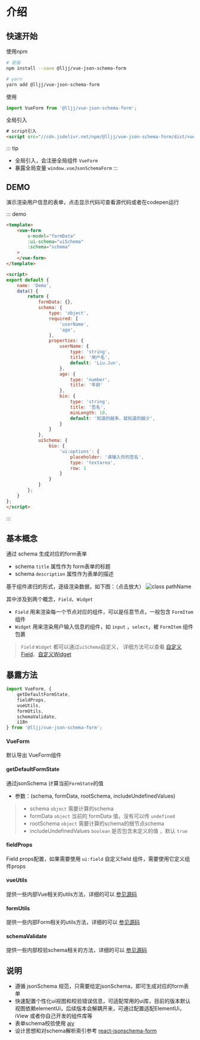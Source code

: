 # 介绍

## 快速开始
使用npm
``` bash
# 安装
npm install --save @lljj/vue-json-schema-form

# yarn
yarn add @lljj/vue-json-schema-form
```

使用
```js
import VueForm from '@lljj/vue-json-schema-form';
```

全局引入
```html
# script引入
<script src="//cdn.jsdelivr.net/npm/@lljj/vue-json-schema-form/dist/vueJsonSchemaForm.umd.min.js"></script>
```

::: tip
* 全局引入，会注册全局组件 `VueForm`
* 暴露全局变量 `window.vueJsonSchemaForm`
:::

## DEMO
演示渲染用户信息的表单，点击显示代码可查看源代码或者在codepen运行

::: demo
```html
<template>
    <vue-form
        v-model="formData"
        :ui-schema="uiSchema"
        :schema="schema"
    >
    </vue-form>
</template>

<script>
export default {
    name: 'Demo',
    data() {
        return {
            formData: {},
            schema: {
                type: 'object',
                required: [
                    'userName',
                    'age',
                ],
                properties: {
                    userName: {
                        type: 'string',
                        title: '用户名',
                        default: 'Liu.Jun',
                    },
                    age: {
                        type: 'number',
                        title: '年龄'
                    },
                    bio: {
                        type: 'string',
                        title: '签名',
                        minLength: 10,
                        default: '知道的越多、就知道的越少',
                    }
                }
            },
            uiSchema: {
                bio: {
                    'ui:options': {
                        placeholder: '请输入你的签名',
                        type: 'textarea',
                        row: 1
                    }
                }
            }
        };
    }
};
</script>
```
:::

## 基本概念
通过 schema 生成对应的form表单
* schema `title` 属性作为 form表单的标题
* schema `description` 属性作为表单的描述

基于组件递归的形式，逐级渲染数据，如下图：（点击放大）
![class pathName](/Vjsf.jpg)

其中涉及到两个概念，`Field`、`Widget`
* `Field` 用来渲染每一个节点对应的组件，可以是任意节点，一般包含 `FormItem` 组件
* `Widget` 用来渲染用户输入信息的组件，如 `input` ，`select`，被 `FormItem` 组件包裹
> `Field` `Widget` 都可以通过`uiSchema`自定义，
> 详细方法可以查看 [自定义Field](/zh/guide/adv-config.html#自定义field)、[自定义Widget](/zh/guide/adv-config.html#自定义widget)

## 暴露方法
```js
import VueForm, {
    getDefaultFormState,
    fieldProps,
    vueUtils,
    formUtils,
    schemaValidate,
    i18n
} from '@lljj/vue-json-schema-form';
```

####  VueForm
默认导出 VueForm组件

#### getDefaultFormState
通过jsonSchema 计算当前`FormState`的值
* 参数：(schema, formData, rootSchema, includeUndefinedValues)

>* schema `object` 需要计算的schema
>* formData `object` 当前的 formData 值，没有可以传 `undefined`
>* rootSchema `object` 需要计算的schema的根节点schema
>* includeUndefinedValues `boolean` 是否包含未定义的值 ，默认 `true`

#### fieldProps
Field props配置，如果需要使用 `ui:field` 自定义field 组件，需要使用它定义组件props

#### vueUtils
提供一些内部Vue相关的utils方法，详细的可以 [参见源码](https://github.com/lljj-x/vue-json-schema-form/blob/master/packages/lib/src/JsonSchemaForm/common/vueUtils.js)

#### formUtils
提供一些内部Form相关的utils方法，详细的可以 [参见源码](https://github.com/lljj-x/vue-json-schema-form/blob/master/packages/lib/src/JsonSchemaForm/common/formUtils.js)

#### schemaValidate
提供一些内部校验schema相关的方法，详细的可以 [参见源码](https://github.com/lljj-x/vue-json-schema-form/blob/master/packages/lib/src/JsonSchemaForm/common/schema/validate.js)

## 说明
* 遵循 jsonSchema 规范，只需要给定jsonSchema，即可生成对应的form表单
* 快速配置个性化ui视图和校验错误信息，可适配常用的ui库，目前的版本默认视图依赖elementUi，后续版本会解耦开来，可通过配置适配ElementUi，iView 或者你自己开发的组件库等
* 表单schema校验使用  [ajv](https://github.com/epoberezkin/ajv)
* 设计思想和对schema解析索引参考 [react-jsonschema-form](https://github.com/rjsf-team/react-jsonschema-form)
